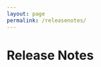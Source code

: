 ```yaml
---
layout: page
permalink: /releasenotes/
---
```


<script type="text/javascript">

  const request = new XMLHttpRequest();
    
  request.open("GET", "https://services.bugshooting.com/rest/releasenotes.md");
  
  request.setRequestHeader('Access-Control-Allow-Origin', 'https://services.bugshooting.com');
	request.setRequestHeader('Access-Control-Allow-Credentials: true');
	request.setRequestHeader('Access-Control-Allow-Methods: GET');
  request.setRequestHeader('Access-Control-Allow-Headers: Content-Type');
  
  request.send();

  request.onload = (e) => {
     document.getElementById("releasenotes").textContent = request.response;
  }
  
</script>

# Release Notes

<span id="releasenotes"></span>
